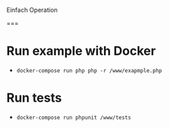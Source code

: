 Einfach Operation

===

# Run example with Docker

* `docker-compose run php php -r /www/exapmple.php `


# Run tests

* `docker-compose run phpunit /www/tests`

